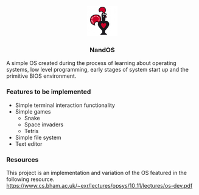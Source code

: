 <br />
<p align="center">
  <a href="https://github.com/OfficialScragg/NandOS">
    <img src="assets/NandOS.jpg" alt="Logo" width="80" height="80">
  </a>
  <h3 align="center">NandOS</h3>
</p>

A simple OS created during the process of learning about operating systems, low level programming, early stages of system start up and the primitive BIOS environment.

### Features to be implemented
   - Simple terminal interaction functionality
   - Simple games
      - Snake
      - Space invaders
      - Tetris
   - Simple file system
   - Text editor

### Resources
This project is an implementation and variation of the OS featured in the following resource. 
https://www.cs.bham.ac.uk/~exr/lectures/opsys/10_11/lectures/os-dev.pdf
